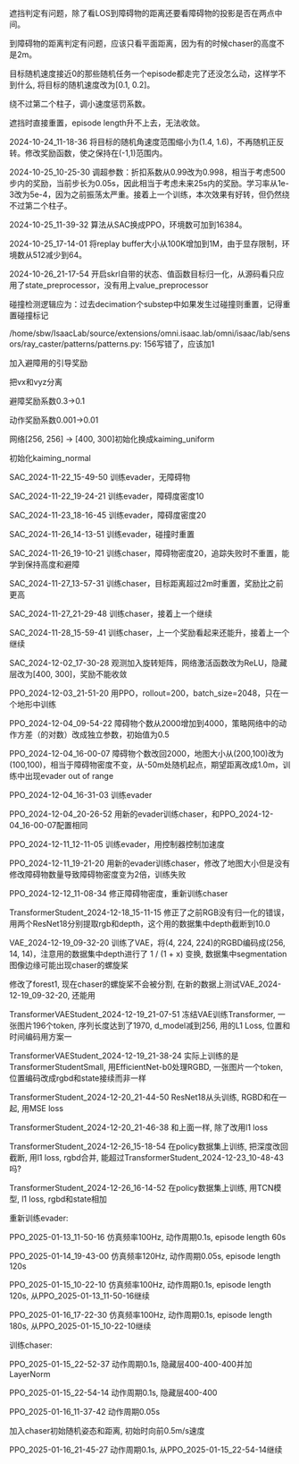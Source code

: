遮挡判定有问题，除了看LOS到障碍物的距离还要看障碍物的投影是否在两点中间。

到障碍物的距离判定有问题，应该只看平面距离，因为有的时候chaser的高度不是2m。

目标随机速度接近0的那些随机任务一个episode都走完了还没怎么动，这样学不到什么, 将目标的随机速度改为[0.1, 0.2]。

绕不过第二个柱子，调小速度惩罚系数。

遮挡时直接重置，episode length升不上去，无法收敛。

2024-10-24_11-18-36 将目标的随机角速度范围缩小为(1.4, 1.6)，不再随机正反转。修改奖励函数，使之保持在(-1,1)范围内。

2024-10-25_10-25-30 调超参数：折扣系数从0.99改为0.998，相当于考虑500步内的奖励，当前步长为0.05s，因此相当于考虑未来25s内的奖励。学习率从1e-3改为5e-4，因为之前振荡太严重。接着上一个训练，本次效果有好转，但仍然绕不过第二个柱子。

2024-10-25_11-39-32 算法从SAC换成PPO，环境数可加到16384。

2024-10-25_17-14-01 将replay buffer大小从100K增加到1M，由于显存限制，环境数从512减少到64。

2024-10-26_21-17-54 开启skrl自带的状态、值函数目标归一化，从源码看只应用了state_preprocessor，没有用上value_preprocessor

碰撞检测逻辑应为：过去decimation个substep中如果发生过碰撞则重置，记得重置碰撞标记

/home/sbw/IsaacLab/source/extensions/omni.isaac.lab/omni/isaac/lab/sensors/ray_caster/patterns/patterns.py: 156写错了，应该加1

加入避障用的引导奖励

把vx和vyz分离

避障奖励系数0.3->0.1

动作奖励系数0.001->0.01

网络[256, 256] -> [400, 300]初始化换成kaiming_uniform

初始化kaiming_normal

SAC_2024-11-22_15-49-50 训练evader，无障碍物

SAC_2024-11-22_19-24-21 训练evader，障碍度密度10

SAC_2024-11-23_18-16-45 训练evader，障碍度密度20

SAC_2024-11-26_14-13-51 训练evader，碰撞时重置

SAC_2024-11-26_19-10-21 训练chaser，障碍物密度20，追踪失败时不重置，能学到保持高度和避障

SAC_2024-11-27_13-57-31 训练chaser，目标距离超过2m时重置，奖励比之前更高

SAC_2024-11-27_21-29-48 训练chaser，接着上一个继续

SAC_2024-11-28_15-59-41 训练chaser，上一个奖励看起来还能升，接着上一个继续

SAC_2024-12-02_17-30-28 观测加入旋转矩阵，网络激活函数改为ReLU，隐藏层改为[400, 300]，奖励不能收敛

PPO_2024-12-03_21-51-20 用PPO，rollout=200，batch_size=2048，只在一个地形中训练

PPO_2024-12-04_09-54-22 障碍物个数从2000增加到4000，策略网络中的动作方差（的对数）改成独立参数，初始值为0.5

PPO_2024-12-04_16-00-07 障碍物个数改回2000，地图大小从(200,100)改为(100,100)，相当于障碍物密度不变，从-50m处随机起点，期望距离改成1.0m，训练中出现evader out of range

PPO_2024-12-04_16-31-03 训练evader

PPO_2024-12-04_20-26-52 用新的evader训练chaser，和PPO_2024-12-04_16-00-07配置相同

PPO_2024-12-11_12-11-05 训练evader，用控制器控制加速度

PPO_2024-12-11_19-21-20 用新的evader训练chaser，修改了地图大小但是没有修改障碍物数量导致障碍物密度变为2倍，训练失败

PPO_2024-12-12_11-08-34 修正障碍物密度，重新训练chaser

TransformerStudent_2024-12-18_15-11-15 修正了之前RGB没有归一化的错误，用两个ResNet18分别提取rgb和depth，这个用的数据集中depth截断到10.0

VAE_2024-12-19_09-32-20 训练了VAE，将(4, 224, 224)的RGBD编码成(256, 14, 14)，注意用的数据集中depth进行了 1 / (1 + x) 变换, 数据集中segmentation图像边缘可能出现chaser的螺旋桨

修改了forest1, 现在chaser的螺旋桨不会被分割, 在新的数据上测试VAE_2024-12-19_09-32-20, 还能用

TransformerVAEStudent_2024-12-19_21-07-51 冻结VAE训练Transformer, 一张图片196个token, 序列长度达到了1970, d_model减到256, 用的L1 Loss, 位置和时间编码用方案一

TransformerVAEStudent_2024-12-19_21-38-24 实际上训练的是TransformerStudentSmall, 用EfficientNet-b0处理RGBD, 一张图片一个token, 位置编码改成rgbd和state接续而非一样

TransformerStudent_2024-12-20_21-44-50 ResNet18从头训练, RGBD和在一起, 用MSE loss

TransformerStudent_2024-12-20_21-46-38 和上面一样, 除了改用l1 loss

TransformerStudent_2024-12-26_15-18-54 在policy数据集上训练, 把深度改回截断, 用l1 loss, rgbd合并, 能超过TransformerStudent_2024-12-23_10-48-43吗?

TransformerStudent_2024-12-26_16-14-52 在policy数据集上训练, 用TCN模型, l1 loss, rgbd和state相加

重新训练evader:

PPO_2025-01-13_11-50-16 仿真频率100Hz, 动作周期0.1s, episode length 60s

PPO_2025-01-14_19-43-00 仿真频率120Hz, 动作周期0.05s, episode length 120s

PPO_2025-01-15_10-22-10 仿真频率100Hz, 动作周期0.1s, episode length 120s, 从PPO_2025-01-13_11-50-16继续
	
PPO_2025-01-16_17-22-30 仿真频率100Hz, 动作周期0.1s, episode length 180s, 从PPO_2025-01-15_10-22-10继续

训练chaser:

PPO_2025-01-15_22-52-37 动作周期0.1s, 隐藏层400-400-400并加LayerNorm

PPO_2025-01-15_22-54-14 动作周期0.1s, 隐藏层400-400

PPO_2025-01-16_11-37-42 动作周期0.05s

加入chaser初始随机姿态和距离, 初始时向前0.5m/s速度

PPO_2025-01-16_21-45-27 动作周期0.1s, 从PPO_2025-01-15_22-54-14继续

